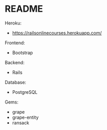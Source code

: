 # README

Heroku:
* https://railsonlinecourses.herokuapp.com/

Frontend:
* Bootstrap

Backend:
* Rails

Database:
* PostgreSQL

Gems:
* grape
* grape-entity
* ransack
